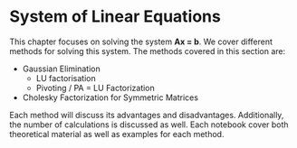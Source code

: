 # System of Linear Equations

This chapter focuses on solving the system <strong>Ax = b</strong>. We cover different methods for solving this system. The methods covered in this section are:

- Gaussian Elimination
  - LU factorisation
  - Pivoting / PA = LU Factorization
- Cholesky Factorization for Symmetric Matrices

Each method will discuss its advantages and disadvantages. Additionally, the number of calculations is discussed as well. Each notebook cover both theoretical material as well as examples for each method.  
